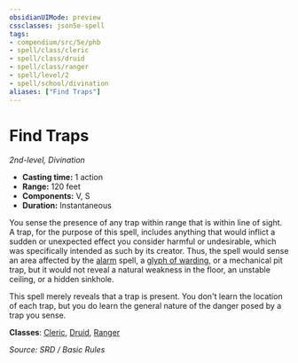 ```yaml
---
obsidianUIMode: preview
cssclasses: json5e-spell
tags:
- compendium/src/5e/phb
- spell/class/cleric
- spell/class/druid
- spell/class/ranger
- spell/level/2
- spell/school/divination
aliases: ["Find Traps"]
---
```

# Find Traps
*2nd-level, Divination*  

- **Casting time:** 1 action
- **Range:** 120 feet
- **Components:** V, S
- **Duration:** Instantaneous

You sense the presence of any trap within range that is within line of sight. A trap, for the purpose of this spell, includes anything that would inflict a sudden or unexpected effect you consider harmful or undesirable, which was specifically intended as such by its creator. Thus, the spell would sense an area affected by the [alarm](alarm.md) spell, a [glyph of warding](glyph-of-warding.md), or a mechanical pit trap, but it would not reveal a natural weakness in the floor, an unstable ceiling, or a hidden sinkhole.

This spell merely reveals that a trap is present. You don't learn the location of each trap, but you do learn the general nature of the danger posed by a trap you sense.

**Classes**: [Cleric](cleric.md), [Druid](5.D&D%205e/compendium/classes/druid.md), [Ranger](ranger.md)

*Source: SRD / Basic Rules*